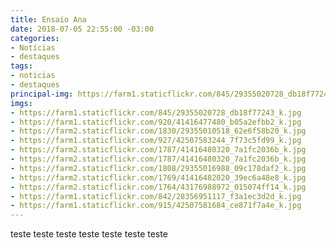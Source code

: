 ```yaml
---
title: Ensaio Ana
date: 2018-07-05 22:55:00 -03:00
categories:
- Notícias
- destaques
tags:
- noticias
- destaques
principal-img: https://farm1.staticflickr.com/845/29355020728_db18f77243_k.jpg
imgs:
- https://farm1.staticflickr.com/845/29355020728_db18f77243_k.jpg
- https://farm1.staticflickr.com/920/41416477480_b05a2efbb2_k.jpg
- https://farm2.staticflickr.com/1830/29355010518_62e6f58b20_k.jpg
- https://farm1.staticflickr.com/927/42507583244_7f73c5fd99_k.jpg
- https://farm2.staticflickr.com/1787/41416480320_7a1fc2036b_k.jpg
- https://farm2.staticflickr.com/1787/41416480320_7a1fc2036b_k.jpg
- https://farm2.staticflickr.com/1808/29355016988_09c178daf2_k.jpg
- https://farm2.staticflickr.com/1769/41416482020_39ec6a48e8_k.jpg
- https://farm2.staticflickr.com/1764/43176988972_015074ff14_k.jpg
- https://farm1.staticflickr.com/842/28356951117_f3a1ec3d2d_k.jpg
- https://farm1.staticflickr.com/915/42507581684_ce871f7a4e_k.jpg
---
```


teste teste teste teste teste teste teste